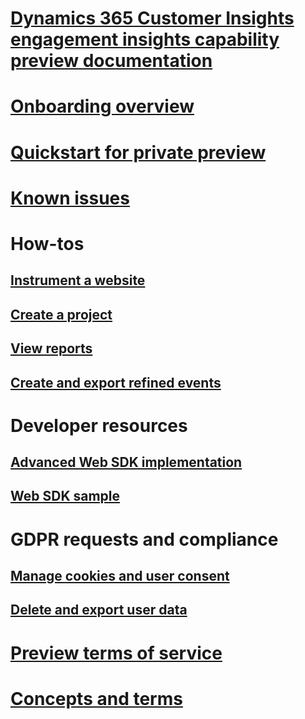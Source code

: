 # [Dynamics 365 Customer Insights engagement insights capability preview documentation](index.md)

# [Onboarding overview](onboarding-overview.md)

# [Quickstart for private preview](quickstart-product-insights.md)

# [Known issues](known-issues.md)

# How-tos
## [Instrument a website](instrument-your-website.md)
## [Create a project](create-project.md)
## [View reports](reports.md)
## [Create and export refined events](derived-signals.md)

# Developer resources
## [Advanced Web SDK implementation](advanced-SDK-implementation.md)
## [Web SDK sample](websdk-sample.md)

# GDPR requests and compliance
## [Manage cookies and user consent](user-consent-storage.md)
## [Delete and export user data](delete-export-signal-data.md)

# [Preview terms of service](preview-terms-of-service.md)

# [Concepts and terms](concepts-terminology.md)
